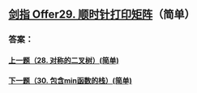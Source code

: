 ## [ 剑指 Offer29. 顺时针打印矩阵](https://leetcode-cn.com/problems/merge-two-sorted-lists/)（简单）





### 答案：



#### [上一题（28. 对称的二叉树）(简单)](https://github.com/sdwwld/leetCode/blob/master/src/main/java/com/wld/java/offer/剑指Offer28.md)

#### [下一题（30. 包含min函数的栈）(简单)](https://github.com/sdwwld/leetCode/blob/master/src/main/java/com/wld/java/offer/剑指Offer30.md)